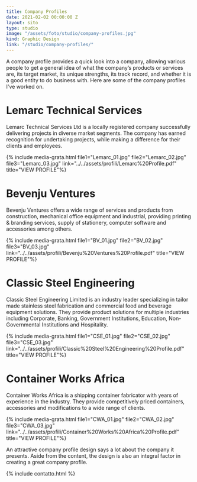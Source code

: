 ```yaml
---
title: Company Profiles
date: 2021-02-02 00:00:00 Z
layout: sito
type: studio
image: "/assets/foto/studio/company-profiles.jpg"
kind: Graphic Design
link: "/studio/company-profiles/"
---
```

A company profile provides a quick look into a company, allowing various people to get a general idea of what the company’s products or services are, its target market, its unique strengths, its track record, and whether it is a good entity to do business with. Here are some of the company profiles I've worked on.

# Lemarc Technical Services
Lemarc Technical Services Ltd is a locally registered company successfully delivering projects in diverse market segments. The company has earned recognition for undertaking projects, while making a difference for their clients and employees.

{% include media-grata.html file1="Lemarc_01.jpg" file2="Lemarc_02.jpg" file3="Lemarc_03.jpg" link="../../assets/profili/Lemarc%20Profile.pdf" title="VIEW PROFILE"%}

# Bevenju Ventures
Bevenju Ventures offers a wide range of services and products from construction, mechanical office equipment and industrial, providing printing & branding services, supply of stationery, computer software and accessories among others.

{% include media-grata.html file1="BV_01.jpg" file2="BV_02.jpg" file3="BV_03.jpg" link="../../assets/profili/Bevenju%20Ventures%20Profile.pdf" title="VIEW PROFILE"%}

# Classic Steel Engineering
Classic Steel Engineering Limited is an industry leader specializing in tailor made stainless steel fabrication and commercial food and beverage equipment solutions. They provide product solutions for multiple industries including Corporate, Banking, Government Institutions, Education, Non-Governmental Institutions and Hospitality.

{% include media-grata.html file1="CSE_01.jpg" file2="CSE_02.jpg" file3="CSE_03.jpg" link="../../assets/profili/Classic%20Steel%20Engineering%20Profile.pdf" title="VIEW PROFILE"%}

# Container Works Africa
Container Works Africa is a shipping container fabricator with years of experience in the industry. They provide competitively priced containers, accessories and modifications to a wide range of clients.

{% include media-grata.html file1="CWA_01.jpg" file2="CWA_02.jpg" file3="CWA_03.jpg" link="../../assets/profili/Container%20Works%20Africa%20Profile.pdf" title="VIEW PROFILE"%}

An attractive company profile design says a lot about the company it presents. Aside from the content, the design is also an integral factor in creating a great company profile.

{% include contatto.html %}